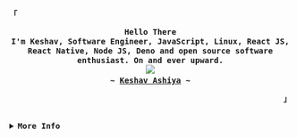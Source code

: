 <!-- Aditya's Aesthetic GitHub Profile -->
<div align="justify">

<!-- Profile -->
<p align="left"><strong><samp>「</samp></strong></p>
  <p align="center">
    <samp>
      <b>
        Hello There
      <br>
        I'm Keshav, Software Engineer, JavaScript, Linux, React JS, React Native, Node JS, Deno and open source software enthusiast. On and ever upward.
      </b>
      <br>
        <image src="https://readme-typing-svg.demolab.com?font=Iosevka&duration=7000&pause=1000&color=3196F7&center=true&width=435&lines=There+is+always+one+more+bug+to+fix...;Welcome+to++my+place+on+the+internet.">
      <br>
      <b>
        ~ <a target="_blank" rel="noopener" href="https://keshavashiya.github.io">Keshav Ashiya</a> ~
      </b>
    </samp>
  </p>
<p align="right"><strong><samp>」</samp></strong></p>
<br>
<details>
<summary><samp><b>More Info</b></samp></summary>

<h2></h2><br>

[![DevCard](https://github.com/keshavashiya/keshavashiya/actions/workflows/DevCard.yml/badge.svg)](https://github.com/keshavashiya/keshavashiya/actions/workflows/DevCard.yml)
[![daily.dev Bookmarks](https://github.com/keshavashiya/keshavashiya/actions/workflows/daily.dev-bookmarks.yml/badge.svg)](https://github.com/keshavashiya/keshavashiya/actions/workflows/daily.dev-bookmarks.yml)

<!-- ### Hi there, I'm [Keshav Ashiya!](https://keshavashiya.github.io) 👋 --->

<a href="https://codesandbox.io/u/keshavashiya">
  <img align="left" alt="Keshav Ashiya | CodeSandbox" width="20px" src="https://raw.githubusercontent.com/anuraghazra/anuraghazra/master/assets/codesandbox.svg" />
</a>
<a href="https://twitter.com/keshavashiya">
  <img align="left" alt="Keshav Ashiya | Twitter" width="21px" src="https://raw.githubusercontent.com/anuraghazra/anuraghazra/master/assets/twitter.svg" />
</a>
<!-- <a href="https://discord.gg/9qXgzphsjH">
  <img align="left" alt="Keshav's Discord" width="21px" src="https://raw.githubusercontent.com/anuraghazra/anuraghazra/master/assets/discord-round.svg" />
</a> --->

<br />
<br />

👇 Hit in your console or terminal to connect with me.

```bash
npx keshavashiya
```
**👆 This command line tool can be found at [npx keshavashiya](https://github.com/keshavashiya/npx_card)**

Hi, I'm Keshav Ashiya, a passionate self-taught web developer from India.

- 🔭 I’m currently working on my project [covid19india](https://github.com/keshavashiya/covid19india-react)
- 🌱 I’m currently learning Rust, GraphQL & Typescript
- 👯 I’m looking to collaborate on [covid19india API](https://github.com/keshavashiya/api)
- 💬 Ask me about anything [here](https://github.com/keshavashiya/keshavashiya/issues)

<!-- <a href="https://github.com/keshavashiya">
  <img align="center" src="https://github-trophy.vercel.app/?username=keshavashiya&theme=onedark" alt="Keshav's github trophy" />
</a> -->


<!-- **Languages and Tools:**  
<code><img height="20" src="https://raw.githubusercontent.com/github/explore/80688e429a7d4ef2fca1e82350fe8e3517d3494d/topics/javascript/javascript.png"></code>
<code><img height="20" src="https://raw.githubusercontent.com/github/explore/80688e429a7d4ef2fca1e82350fe8e3517d3494d/topics/typescript/typescript.png"></code>
<code><img height="20" src="https://raw.githubusercontent.com/github/explore/80688e429a7d4ef2fca1e82350fe8e3517d3494d/topics/react/react.png"></code>
<code><img height="20" src="https://raw.githubusercontent.com/github/explore/5c058a388828bb5fde0bcafd4bc867b5bb3f26f3/topics/graphql/graphql.png"></code>
<code><img height="20" src="https://raw.githubusercontent.com/github/explore/80688e429a7d4ef2fca1e82350fe8e3517d3494d/topics/nodejs/nodejs.png"></code>     -->

<!--- 
  if you have forked this to use on your profile, 
  Change the `github-readme-stats.keshavashiya.vercel.app` to `github-readme-stats-list.vercel.app` 
--->

<!-- Change the `github-readme-stats.keshavashiya.vercel.app` to `github-readme-stats-list.vercel.app`  -->
<!-- 
*NOTE: Top languages does not indicate my skill level or something like that, it's a github metric of which languages i have the most code on github, it's a new feature of [github-readme-stats](https://github.com/keshavashiya/github-readme-stats)* -->

<!-- ![snake gif](https://github.com/keshavashiya/keshavashiya/blob/output/github-contribution-grid-snake.svg) -->

<!-- <div>
  <img height="170" align="left" src="https://github-readme-stats.vercel.app/api?username=keshavashiya&count_private=true&include_all_commits=true&theme=radical" />
  <img src="https://github-readme-stats.vercel.app/api/top-langs/?username=keshavashiya&layout=compact&theme=radical&langs_count=6" />
</div> -->

<a href="https://app.daily.dev/keshavashiya"><img src="https://github.com/keshavashiya/keshavashiya/blob/master/devcard.png?type=wide&r=to7" alt="Keshav Ashiya's Dev Card"/></a>

<!-- daily.dev BOOKMARKS:START -->
- [sindresorhus/awesome-nodejs: :zap: Delightful Node.js packages and resources](https://app.daily.dev/posts/LMEtDTok6?utm_source=rss&utm_medium=bookmarks&utm_campaign=c8e54637d3ee4126a9c503737169de61)
- [Getting Started with Rust](https://app.daily.dev/posts/dqcdQCR2L?utm_source=rss&utm_medium=bookmarks&utm_campaign=c8e54637d3ee4126a9c503737169de61)
- [How we reduced our React monorepo CI time by 70%](https://app.daily.dev/posts/J1ClTfCFR?utm_source=rss&utm_medium=bookmarks&utm_campaign=c8e54637d3ee4126a9c503737169de61)
- [The Making of a Senior Engineer 💡: Guest Post by Addy Osmani](https://app.daily.dev/posts/KczwKgx2a?utm_source=rss&utm_medium=bookmarks&utm_campaign=c8e54637d3ee4126a9c503737169de61)
- [Why would you use Backend as a Service &lpar;BaaS&rpar;?](https://app.daily.dev/posts/lsjyhHAEQ?utm_source=rss&utm_medium=bookmarks&utm_campaign=c8e54637d3ee4126a9c503737169de61)
<!-- daily.dev BOOKMARKS:END -->

<!-- <a href="https://github.com/keshavashiya/github-readme-stats">
  <img align="center" src="https://github-readme-stats.vercel.app/api?username=keshavashiya&show_icons=true&include_all_commits=true&theme=radical" alt="Keshav's github stats" />
</a>
<a href="https://github.com/keshavashiya">
  <img align="center" src="https://github-readme-stats.vercel.app/api/top-langs/?username=keshavashiya&layout=compact&theme=radical" />
</a> -->

<!-- <a href="https://github.com/keshavashiya/covid19india-react">
  <img align="center" src="https://github-readme-stats.vercel.app/api/pin/?username=covid19india&repo=covid19india-react&include_all_commits=true&show_icons=true&theme=radical" />
</a>    
<a href="https://github.com/keshavashiya/api">
  <img align="center" src="https://github-readme-stats.vercel.app/api/pin/?username=covid19india&repo=api&include_all_commits=true&show_icons=true&theme=radical" />
</a> -->

